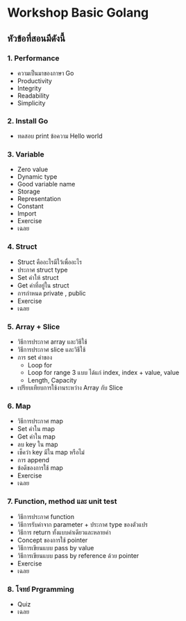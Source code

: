 # Workshop Basic Golang

## หัวข้อที่สอนมีดังนี้

### 1. Performance
 - ความเป็นมาของภาษา Go
 - Productivity
 - Integrity
 - Readability
 - Simplicity

### 2. Install Go
 - ทดสอบ print ข้อความ Hello world 	

### 3. Variable
 - Zero value
 - Dynamic type
 - Good variable name
 - Storage
 - Representation
 - Constant
 - Import
 - Exercise
 - เฉลย 

### 4. Struct
 - Struct คืออะไรมีใว้เพื่ออะไร
 - ประกาศ struct type
 - Set ค่าให้ struct
 - Get ค่าที่อยู่ใน struct
 - การกำหนด private , public
 - Exercise
 - เฉลย

### 5. Array + Slice
 - วิธีการประกาศ array และวิธีใช้
 - วิธีการประกาศ slice และวิธีใช้
 - การ set ค่าของ
    - Loop for
    - Loop for range 3 แบบ ได้แก่ index, index + value, value
    - Length, Capacity
 - เปรียบเทียบการใช้งานระหว่าง Array กับ Slice

### 6. Map
 - วิธีการประกาศ map 
 - Set ค่าใน map
 - Get ค่าใน map
 - ลบ key ใน map
 - เช็คว่า key มีใน map หรือไม่
 - การ append
 - ข้อดีของการใช้ map
 - Exercise
 - เฉลย

### 7. Function, method และ unit test
 - วิธีการประกาศ function 
 - วิธีการรับค่าจาก parameter + ประกาศ type ของตัวแปร
 - วิธีการ return ทั้งแบบค่าเดียวและหลายค่า
 - Concept ของการใช้ pointer
 - วิธีการเขียนแบบ pass by value
 - วิธีการเขียนแบบ pass by reference ด้วย pointer
 - Exercise
 - เฉลย

### 8. โจทย์ Prgramming
 - Quiz
 - เฉลย
